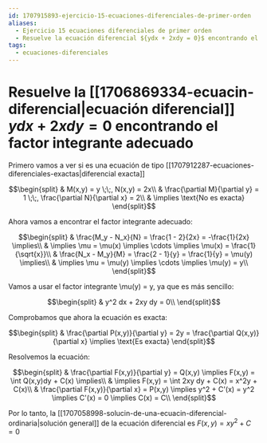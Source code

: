 ```yaml
---
id: 1707915893-ejercicio-15-ecuaciones-diferenciales-de-primer-orden
aliases:
  - Ejercicio 15 ecuaciones diferenciales de primer orden
  - Resuelve la ecuación diferencial ${ydx + 2xdy = 0}$ encontrando el factor integrante adecuado
tags:
  - ecuaciones-diferenciales
---
```


# Resuelve la [[1706869334-ecuacin-diferencial|ecuación diferencial]] ${ydx + 2xdy = 0}$ encontrando el factor integrante adecuado

Primero vamos a ver si es una ecuación de tipo [[1707912287-ecuaciones-diferenciales-exactas|diferencial exacta]]

$$\begin{split}
    & M(x,y) = y \;\;, N(x,y) = 2x\\
    & \frac{\partial M}{\partial y} = 1 \;\;, \frac{\partial N}{\partial x} = 2\\
    & \implies \text{No es exacta}
\end{split}$$

Ahora vamos a encontrar el factor integrante adecuado:

$$\begin{split}
    & \frac{M_y - N_x}{N} = \frac{1 - 2}{2x} = -\frac{1}{2x} \implies\\
    & \implies \mu = \mu(x) \implies \cdots \implies \mu(x) = \frac{1}{\sqrt{x}}\\
    & \frac{N_x - M_y}{M} = \frac{2 - 1}{y} = \frac{1}{y} = \mu(y) \implies\\
    & \implies \mu = \mu(y) \implies \cdots \implies \mu(y) = y\\
\end{split}$$

Vamos a usar el factor integrante \mu(y) = y, ya que es más sencillo:

$$\begin{split}
    & y^2 dx + 2xy dy = 0\\
\end{split}$$

Comprobamos que ahora la ecuación es exacta:

$$\begin{split}
    & \frac{\partial P(x,y)}{\partial y} = 2y = \frac{\partial Q(x,y)}{\partial x} \implies \text{Es exacta}
\end{split}$$

Resolvemos la ecuación:

$$\begin{split}
    & \frac{\partial F(x,y)}{\partial y} = Q(x,y) \implies F(x,y) = \int Q(x,y)dy + C(x) \implies\\
    & \implies F(x,y) = \int 2xy dy + C(x) = x^2y + C(x)\\
    & \frac{\partial F(x,y)}{\partial x} = P(x,y) \implies y^2 + C'(x) = y^2 \implies C'(x) = 0 \implies C(x) = C\\
\end{split}$$

Por lo tanto, la [[1707058998-solucin-de-una-ecuacin-diferencial-ordinaria|solución general]] de la ecuación diferencial es $F(x,y) = xy^2 + C = 0$
